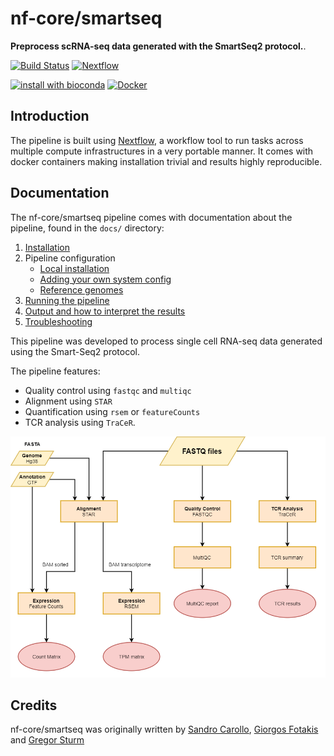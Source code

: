 # nf-core/smartseq

**Preprocess scRNA-seq data generated with the SmartSeq2 protocol.**.

[![Build Status](https://travis-ci.com/nf-core/smartseq.svg?branch=master)](https://travis-ci.com/nf-core/smartseq)
[![Nextflow](https://img.shields.io/badge/nextflow-%E2%89%A50.32.0-brightgreen.svg)](https://www.nextflow.io/)

[![install with bioconda](https://img.shields.io/badge/install%20with-bioconda-brightgreen.svg)](http://bioconda.github.io/)
[![Docker](https://img.shields.io/docker/automated/nfcore/smartseq.svg)](https://hub.docker.com/r/nfcore/smartseq)

## Introduction
The pipeline is built using [Nextflow](https://www.nextflow.io), a workflow tool to run tasks across multiple compute infrastructures in a very portable manner. It comes with docker containers making installation trivial and results highly reproducible.


## Documentation
The nf-core/smartseq pipeline comes with documentation about the pipeline, found in the `docs/` directory:

1. [Installation](https://nf-co.re/usage/installation)
2. Pipeline configuration
    * [Local installation](https://nf-co.re/usage/local_installation)
    * [Adding your own system config](https://nf-co.re/usage/adding_own_config)
    * [Reference genomes](https://nf-co.re/usage/reference_genomes)
3. [Running the pipeline](docs/usage.md)
4. [Output and how to interpret the results](docs/output.md)
5. [Troubleshooting](https://nf-co.re/usage/troubleshooting)


This pipeline was developed to process single cell RNA-seq data generated 
using the Smart-Seq2 protocol.

The pipeline features: 
* Quality control using `fastqc` and `multiqc`
* Alignment using `STAR`
* Quantification using `rsem` or `featureCounts`
* TCR analysis using `TraCeR`.

![flowchart](assets/flowchart.png)


## Credits
nf-core/smartseq was originally written by [Sandro Carollo](https://github.com/sandrocarollo),
[Giorgos Fotakis](https://github.com/abyssum) and [Gregor Sturm](https://github.com/grst)
